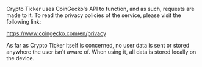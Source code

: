 Crypto Ticker uses CoinGecko's API to function, and as such, requests are made to it. To read the privacy policies of the service, please visit the following link:

https://www.coingecko.com/en/privacy

As far as Crypto Ticker itself is concerned, no user data is sent or stored anywhere the user isn't aware of. When using it, all data is stored locally on the device.